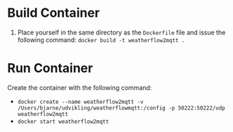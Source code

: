 # Build Container

1. Place yourself in the same directory as the `Dockerfile` file and issue the following command:
  `docker build -t weatherflow2mqtt .`

# Run Container

Create the container with the following command:

- `docker create --name weatherflow2mqtt -v /Users/bjarne/udvikling/weatherflowmqtt:/config -p 50222:50222/udp weatherflow2mqtt`
- `docker start weatherflow2mqtt`
